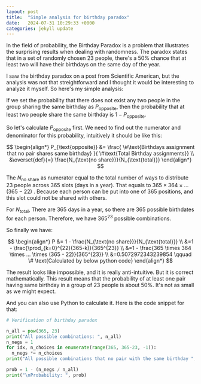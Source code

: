 ```yaml
---
layout: post
title:  "Simple analysis for birthday paradox"
date:   2024-07-31 10:29:33 +0000
categories: jekyll update
---
```


In the field of probability, the Birthday Paradox is a problem that illustrates the surprising results when dealing with randomness. The paradox states that in a set of randomly chosen 23 people, there's a 50% chance that at least two will have their birthdays on the same day of the year.

I saw the birthday paradox on a post from Scientific American, but the analysis was not that streightforward and I thought it would be interesting to analyze it myself. So here's my simple analysis:

If we set the probability that there does not exist any two people in the group sharing the same birthday as $P_{\text{opposite}}$, then the probability that at least two people share the same birthday is $1 - P_{\text{opposite}}$.

So let's calculate $P_{\text{opposite}}$ first. We need to find out the numerator and denominator for this probability, intuitively it should be like this:

$$
\begin{align*}
P_{\text{opposite}} &= \frac{ \#\text{Birthdays assignment that no pair shares same birthday} }{ \#\text{Total Birthday assignments}}  \\
&\overset{def}{=} \frac{N_{\text{no share}}}{N_{\text{total}}}
\end{align*}
$$

The $N_{\text{no share}}$ as numerator equal to the total number of ways to distribute 23 people across 365 slots (days in a year). That equals to $365 \times 364 \times ... (365-22)$ . Because each person can be put into one of 365 positions, and this slot could not be shared with others.

For $N_{\text{total}}$, There are 365 days in a year, so there are 365 possible birthdates for each person. Therefore, we have $365^{23}$ possible combinations. 

So finally we have:


$$
\begin{align*}
P &= 1 - \frac{N_{\text{no share}}}{N_{\text{total}}} \\
&=1 - \frac{\prod_{k=0}^{22}(365-k)}{365^{23}}   \\
&=1 -  \frac{365 \times 364 \times ... \times (365 - 22)}{365^{23}} \\
&=0.5072972343239854 \qquad \# \text{Calculated by below python code}
\end{align*}
$$

The result looks like impossible, and it is really anti-intuitive. But it is correct mathematically. This result means that the probability of at least one pair having same birthday in a group of 23 people is about 50%. It's not as small as we might expect.

And you can also use Python to calculate it. Here is the code snippet for that:

```python
# Verification of birthday paradox

n_all = pow(365, 23)
print("All possible combinations: ", n_all)
n_negs = 1
for idx, n_choices in enumerate(range(365, 365-23, -1)):
  n_negs *= n_choices
print("All possible combinations that no pair with the same birthday ", n_negs)

prob = 1 - (n_negs / n_all)
print("\nProbability: ", prob)
```


